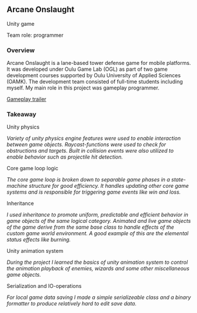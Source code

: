 ## Arcane Onslaught

Unity game

Team role: programmer

### Overview

Arcane Onslaught is a lane-based tower defense game for mobile platforms. It was developed under Oulu Game Lab (OGL) as part of two game development courses supported by Oulu University of Applied Sciences (OAMK). The development team consisted of full-time students including myself. My main role in this project was gameplay programmer.

[Gameplay trailer](https://www.youtube.com/watch?v=7l2r3sZqLxc)

### Takeaway

Unity physics

_Variety of unity physics engine features were used to enable interaction between game objects. Raycast-functions were used to check for obstructions and targets. Built in collision events were also utilized to enable behavior such as projectile hit detection._

Core game loop logic

_The core game loop is broken down to separable game phases in a state-machine structure for good efficiency. It handles updating other core game systems and is responsible for triggering game events like win and loss._

Inheritance

_I used inheritance to promote uniform, predictable and efficient behavior in game objects of the same logical category. Animated and live game objects of the game derive from the same base class to handle effects of the custom game world environment. A good example of this are the elemental status effects like burning._

Unity animation system

_During the project I learned the basics of unity animation system to control the animation playback of enemies, wizards and some other miscellaneous game objects._

Serialization and IO-operations

_For local game data saving I made a simple serializeable class and a binary formatter to produce relatively hard to edit save data._
